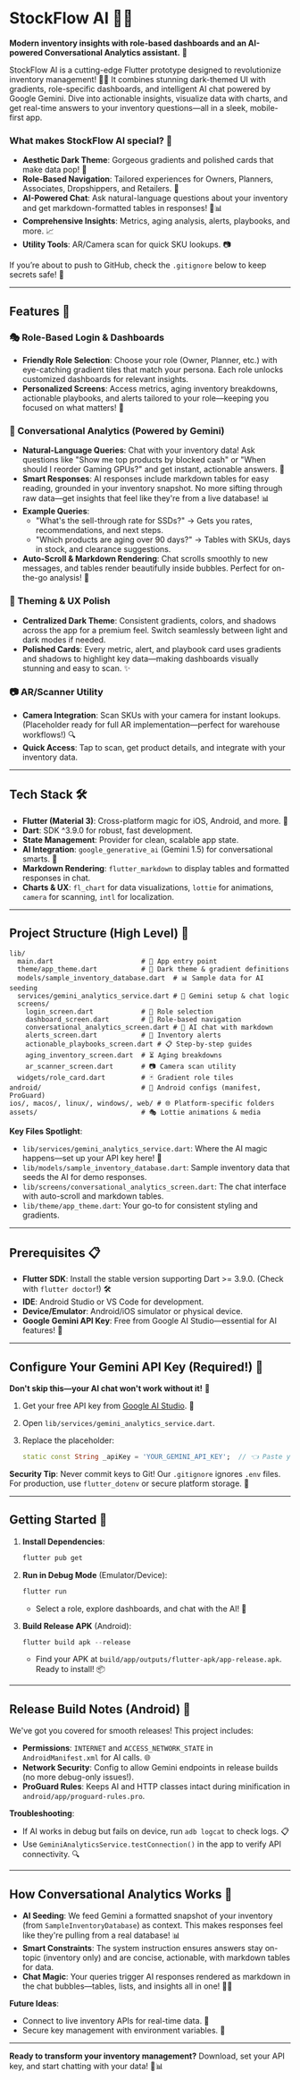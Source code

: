 # StockFlow AI 📱🤖

**Modern inventory insights with role-based dashboards and an AI-powered Conversational Analytics assistant.** 🚀

StockFlow AI is a cutting-edge Flutter prototype designed to revolutionize inventory management! 🎨✨ It combines stunning dark-themed UI with gradients, role-specific dashboards, and intelligent AI chat powered by Google Gemini. Dive into actionable insights, visualize data with charts, and get real-time answers to your inventory questions—all in a sleek, mobile-first app.

### What makes StockFlow AI special? 🌟
- **Aesthetic Dark Theme**: Gorgeous gradients and polished cards that make data pop! 🎨
- **Role-Based Navigation**: Tailored experiences for Owners, Planners, Associates, Dropshippers, and Retailers. 👥
- **AI-Powered Chat**: Ask natural-language questions about your inventory and get markdown-formatted tables in responses! 🤖📊
- **Comprehensive Insights**: Metrics, aging analysis, alerts, playbooks, and more. 📈
- **Utility Tools**: AR/Camera scan for quick SKU lookups. 📷

If you’re about to push to GitHub, check the `.gitignore` below to keep secrets safe! 🔐

---

## Features 🚀

### 🎭 Role-Based Login & Dashboards
- **Friendly Role Selection**: Choose your role (Owner, Planner, etc.) with eye-catching gradient tiles that match your persona. Each role unlocks customized dashboards for relevant insights.
- **Personalized Screens**: Access metrics, aging inventory breakdowns, actionable playbooks, and alerts tailored to your role—keeping you focused on what matters! 📱

### 🤖 Conversational Analytics (Powered by Gemini)
- **Natural-Language Queries**: Chat with your inventory data! Ask questions like "Show me top products by blocked cash" or "When should I reorder Gaming GPUs?" and get instant, actionable answers. 💬
- **Smart Responses**: AI responses include markdown tables for easy reading, grounded in your inventory snapshot. No more sifting through raw data—get insights that feel like they're from a live database! 📊
- **Example Queries**:
  - "What's the sell-through rate for SSDs?" → Gets you rates, recommendations, and next steps.
  - "Which products are aging over 90 days?" → Tables with SKUs, days in stock, and clearance suggestions.
- **Auto-Scroll & Markdown Rendering**: Chat scrolls smoothly to new messages, and tables render beautifully inside bubbles. Perfect for on-the-go analysis! 🔄

### 🎨 Theming & UX Polish
- **Centralized Dark Theme**: Consistent gradients, colors, and shadows across the app for a premium feel. Switch seamlessly between light and dark modes if needed.
- **Polished Cards**: Every metric, alert, and playbook card uses gradients and shadows to highlight key data—making dashboards visually stunning and easy to scan. ✨

### 📷 AR/Scanner Utility
- **Camera Integration**: Scan SKUs with your camera for instant lookups. (Placeholder ready for full AR implementation—perfect for warehouse workflows!) 🔍
- **Quick Access**: Tap to scan, get product details, and integrate with your inventory data.

---

## Tech Stack 🛠️

- **Flutter (Material 3)**: Cross-platform magic for iOS, Android, and more. 📱
- **Dart**: SDK ^3.9.0 for robust, fast development.
- **State Management**: Provider for clean, scalable app state.
- **AI Integration**: `google_generative_ai` (Gemini 1.5) for conversational smarts. 🤖
- **Markdown Rendering**: `flutter_markdown` to display tables and formatted responses in chat.
- **Charts & UX**: `fl_chart` for data visualizations, `lottie` for animations, `camera` for scanning, `intl` for localization.

---

## Project Structure (High Level) 📂

```
lib/
  main.dart                      # 🚀 App entry point
  theme/app_theme.dart           # 🎨 Dark theme & gradient definitions
  models/sample_inventory_database.dart  # 📊 Sample data for AI seeding
  services/gemini_analytics_service.dart # 🤖 Gemini setup & chat logic
  screens/
    login_screen.dart            # 🔑 Role selection
    dashboard_screen.dart        # 📱 Role-based navigation
    conversational_analytics_screen.dart # 💬 AI chat with markdown
    alerts_screen.dart           # 🚨 Inventory alerts
    actionable_playbooks_screen.dart # 📋 Step-by-step guides
    aging_inventory_screen.dart  # ⏳ Aging breakdowns
    ar_scanner_screen.dart       # 📷 Camera scan utility
  widgets/role_card.dart         # 🃏 Gradient role tiles
android/                         # 🤖 Android configs (manifest, ProGuard)
ios/, macos/, linux/, windows/, web/ # 🌐 Platform-specific folders
assets/                          # 🎭 Lottie animations & media
```

**Key Files Spotlight**:
- `lib/services/gemini_analytics_service.dart`: Where the AI magic happens—set up your API key here! 🔑
- `lib/models/sample_inventory_database.dart`: Sample inventory data that seeds the AI for demo responses.
- `lib/screens/conversational_analytics_screen.dart`: The chat interface with auto-scroll and markdown tables.
- `lib/theme/app_theme.dart`: Your go-to for consistent styling and gradients.

---

## Prerequisites 📋

- **Flutter SDK**: Install the stable version supporting Dart >= 3.9.0. (Check with `flutter doctor`!) 🛠️
- **IDE**: Android Studio or VS Code for development.
- **Device/Emulator**: Android/iOS simulator or physical device.
- **Google Gemini API Key**: Free from Google AI Studio—essential for AI features! 🤖

---

## Configure Your Gemini API Key (Required!) 🔑

**Don't skip this—your AI chat won't work without it!** 🚨

1. Get your free API key from [Google AI Studio](https://makersuite.google.com/app/apikey). 📝
2. Open `lib/services/gemini_analytics_service.dart`.
3. Replace the placeholder:

   ```dart
   static const String _apiKey = 'YOUR_GEMINI_API_KEY';  // 👈 Paste your real key here!
   ```

**Security Tip**: Never commit keys to Git! Our `.gitignore` ignores `.env` files. For production, use `flutter_dotenv` or secure platform storage. 🔐

---

## Getting Started 🚀

1. **Install Dependencies**:
   ```powershell
   flutter pub get
   ```

2. **Run in Debug Mode** (Emulator/Device):
   ```powershell
   flutter run
   ```
   - Select a role, explore dashboards, and chat with the AI! 💬

3. **Build Release APK** (Android):
   ```powershell
   flutter build apk --release
   ```
   - Find your APK at `build/app/outputs/flutter-apk/app-release.apk`. Ready to install! 📦

---

## Release Build Notes (Android) 📱

We've got you covered for smooth releases! This project includes:
- **Permissions**: `INTERNET` and `ACCESS_NETWORK_STATE` in `AndroidManifest.xml` for AI calls. 🌐
- **Network Security**: Config to allow Gemini endpoints in release builds (no more debug-only issues!).
- **ProGuard Rules**: Keeps AI and HTTP classes intact during minification in `android/app/proguard-rules.pro`.

**Troubleshooting**:
- If AI works in debug but fails on device, run `adb logcat` to check logs. 📋
- Use `GeminiAnalyticsService.testConnection()` in the app to verify API connectivity. 🔍

---

## How Conversational Analytics Works 🤖

- **AI Seeding**: We feed Gemini a formatted snapshot of your inventory (from `SampleInventoryDatabase`) as context. This makes responses feel like they're pulling from a real database! 📊
- **Smart Constraints**: The system instruction ensures answers stay on-topic (inventory only) and are concise, actionable, with markdown tables for data.
- **Chat Magic**: Your queries trigger AI responses rendered as markdown in the chat bubbles—tables, lists, and insights all in one! 💬✨

**Future Ideas**:
- Connect to live inventory APIs for real-time data. 🔄
- Secure key management with environment variables. 🔐

---

**Ready to transform your inventory management?** Download, set your API key, and start chatting with your data! 🚀📊